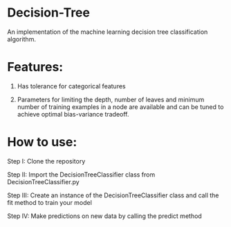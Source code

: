 # Decision-Tree

An implementation of the machine learning decision tree classification algorithm.



# Features:

1. Has tolerance for categorical features

2. Parameters for limiting the depth, number of leaves and minimum number of training examples in a node are available and can be tuned to achieve optimal bias-variance tradeoff.



# How to use:

Step I: Clone the repository

Step II: Import the DecisionTreeClassifier class from DecisionTreeClassifier.py

Step III: Create an instance of the DecisionTreeClassifier class and call the fit method to train your model

Step IV: Make predictions on new data by calling the predict method
